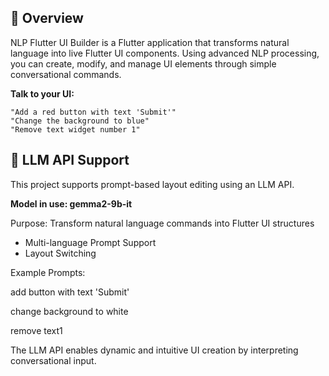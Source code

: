 

## 🚀 Overview

NLP Flutter UI Builder is a Flutter application that transforms natural language into live Flutter UI components. Using advanced NLP processing, you can create, modify, and manage UI elements through simple conversational commands.

**Talk to your UI:**
```
"Add a red button with text 'Submit'"
"Change the background to blue"  
"Remove text widget number 1"
```

## 🤖 LLM API Support
This project supports prompt-based layout editing using an LLM API.

**Model in use: gemma2-9b-it**

Purpose: Transform natural language commands into Flutter UI structures

- Multi-language Prompt Support
- Layout Switching

Example Prompts:

add button with text 'Submit'

change background to white

remove text1

The LLM API enables dynamic and intuitive UI creation by interpreting conversational input.